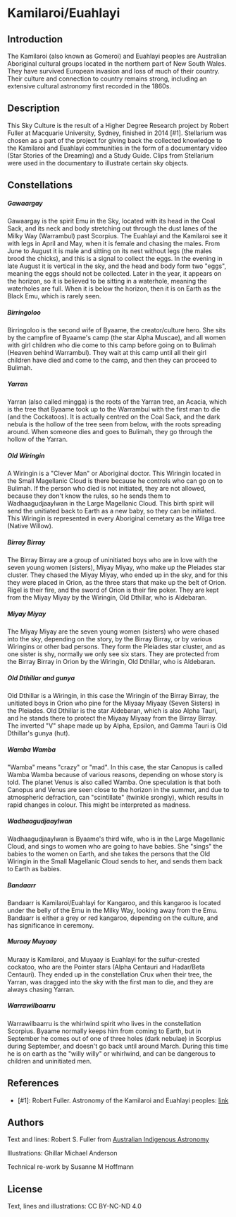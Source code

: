 # Kamilaroi/Euahlayi

## Introduction

The Kamilaroi (also known as Gomeroi) and Euahlayi peoples are Australian
Aboriginal cultural groups located in the northern part of New South Wales.
They have survived European invasion and loss of much of their country. Their
culture and connection to country remains strong, including an extensive
cultural astronomy first recorded in the 1860s.

## Description

This Sky Culture is the result of a Higher Degree Research project by
Robert Fuller at Macquarie University, Sydney, finished in 2014 [#1].
Stellarium was chosen as a part of the project for giving back the collected
knowledge to the Kamilaroi and Euahlayi communities in the form of a
documentary video (Star Stories of the Dreaming) and a Study Guide. Clips from
Stellarium were used in the documentary to illustrate certain sky objects.

## Constellations

##### Gawaargay

Gawaargay is the spirit Emu in the Sky, located with its head in the Coal Sack,
and its neck and body stretching out through the dust lanes of the Milky Way
(Warrambul) past Scorpius. The Euahlayi and the Kamilaroi see it with legs in
April and May, when it is female and chasing the males. From June to August it
is male and sitting on its nest without legs (the males brood the chicks), and
this is a signal to collect the eggs. In the evening in late August it is
vertical in the sky, and the head and body form two "eggs", meaning the eggs
should not be collected. Later in the year, it appears on the horizon, so it is
believed to be sitting in a waterhole, meaning the waterholes are full. When it
is below the horizon, then it is on Earth as the Black Emu, which is rarely
seen.

##### Birringoloo

Birringoloo is the second wife of Byaame, the creator/culture hero. She sits by
the campfire of Byaame's camp (the star Alpha Muscae), and all women with girl
children who die come to this camp before going on to Bulimah (Heaven behind
Warrambul). They wait at this camp until all their girl children have died and
come to the camp, and then they can proceed to Bulimah.

##### Yarran

Yarran (also called mingga) is the roots of the Yarran tree, an Acacia, which
is the tree that Byaame took up to the Warrambul with the first man to die (and
the Cockatoos). It is actually centred on the Coal Sack, and the dark nebula is
the hollow of the tree seen from below, with the roots spreading around. When
someone dies and goes to Bulimah, they go through the hollow of the Yarran.

##### Old Wiringin

A Wiringin is a "Clever Man" or Aboriginal doctor. This Wiringin located in the
Small Magellanic Cloud is there because he controls who can go on to Bulimah.
If the person who died is not initiated, they are not allowed, because they
don't know the rules, so he sends them to Wadhaagudjaaylwan in the Large
Magellanic Cloud. This birth spirit will send the unitiated back to Earth as a
new baby, so they can be initiated. This Wiringin is represented in every
Aboriginal cemetary as the Wilga tree (Native Willow).

##### Birray Birray

The Birray Birray are a group of uninitiated boys who are in love with the
seven young women (sisters), Miyay Miyay, who make up the Pleiades star
cluster. They chased the Miyay Miyay, who ended up in the sky, and for this
they were placed in Orion, as the three stars that make up the belt of Orion.
Rigel is their fire, and the sword of Orion is their fire poker. They are kept
from the Miyay Miyay by the Wiringin, Old Dthillar, who is Aldebaran.

##### Miyay Miyay

The Miyay Miyay are the seven young women (sisters) who were chased into the
sky, depending on the story, by the Birray Birray, or by various Wiringins or
other bad persons. They form the Pleiades star cluster, and as one sister is
shy, normally we only see six stars. They are protected from the Birray Birray
in Orion by the Wiringin, Old Dthillar, who is Aldebaran.

##### Old Dthillar and gunya

Old Dthillar is a Wiringin, in this case the Wiringin of the Birray Birray, the
unitiated boys in Orion who pine for the Miyaay Miyaay (Seven Sisters) in the
Pleiades. Old Dthillar is the star Aldebaran, which is also Alpha Tauri, and he
stands there to protect the Miyaay Miyaay from the Birray Birray. The inverted
"V" shape made up by Alpha, Epsilon, and Gamma Tauri is Old Dthillar's gunya
(hut).

##### Wamba Wamba

"Wamba" means "crazy" or "mad". In this case, the star Canopus is called Wamba
Wamba because of various reasons, depending on whose story is told. The planet
Venus is also called Wamba. One speculation is that both Canopus and Venus are
seen close to the horizon in the summer, and due to atmospheric defraction, can
"scintillate" (twinkle srongly), which results in rapid changes in colour. This
might be interpreted as madness.

##### Wadhaagudjaaylwan

Wadhaagudjaaylwan is Byaame's third wife, who is in the Large Magellanic Cloud,
and sings to women who are going to have babies. She "sings" the babies to the
women on Earth, and she takes the persons that the Old Wiringin in the Small
Magellanic Cloud sends to her, and sends them back to Earth as babies.

##### Bandaarr

Bandaarr is Kamilaroi/Euahlayi for Kangaroo, and this kangaroo is located under
the belly of the Emu in the Milky Way, looking away from the Emu. Bandaarr is
either a grey or red kangaroo, depending on the culture, and has significance
in ceremony.

##### Muraay Muyaay

Muraay is Kamilaroi, and Muyaay is Euahlayi for the sulfur-crested cockatoo,
who are the Pointer stars (Alpha Centauri and Hadar/Beta Centauri). They ended
up in the constellation Crux when their tree, the Yarran, was dragged into the
sky with the first man to die, and they are always chasing Yarran.

##### Warrawilbaarru

Warrawilbaarru is the whirlwind spirit who lives in the constellation Scorpius.
Byaame normally keeps him from coming to Earth, but in September he comes out
of one of three holes (dark nebulae) in Scorpius during September, and doesn't
go back until around March. During this time he is on earth as the "willy
willy" or whirlwind, and can be dangerous to children and uninitiated men.

## References

 - [#1]: Robert Fuller. Astronomy of the Kamilaroi and Euahlayi peoples: [link](https://unsw.academia.edu/RobertFuller)

## Authors

Text and lines: Robert S. Fuller from [Australian Indigenous Astronomy](http://www.aboriginalastronomy.com.au/)

Illustrations: Ghillar Michael Anderson

Technical re-work by Susanne M Hoffmann

## License

Text, lines and illustrations: CC BY-NC-ND 4.0

